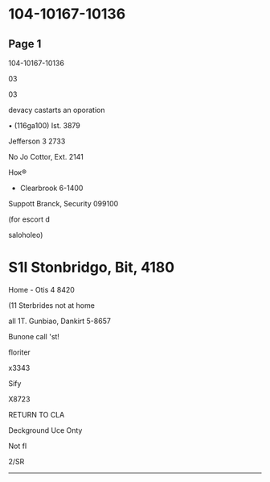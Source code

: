 # 104-10167-10136

## Page 1

104-10167-10136

03

03

devacy castarts an oporation

• (116ga100) Ist. 3879

Jefferson 3 2733

No Jo Cottor, Ext. 2141

Нок®

- Clearbrook 6-1400

Suppott Branck, Security 099100

(for escort d

saloholeo)

# S1l Stonbridgo, Bit, 4180

Home - Otis 4 8420

(11 Sterbrides not at home

all 1T. Gunbiao, Dankirt 5-8657

Bunone call 'st!

floriter

x3343

Sify

X8723

RETURN TO CLA

Deckground Uce Onty

Not fl

2/SR

---

